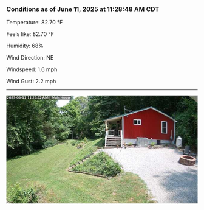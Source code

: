 ### Conditions as of June 11, 2025 at 11:28:48 AM CDT 

Temperature: 82.70 &deg;F

Feels like: 82.70 &deg;F

Humidity: 68%

Wind Direction: NE

Windspeed: 1.6 mph

Wind Gust: 2.2 mph

---

<img src="./images/latest.jpeg"/>

